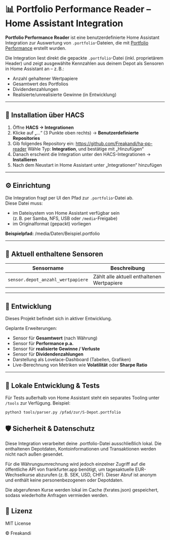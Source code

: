 # 📊 Portfolio Performance Reader – Home Assistant Integration

**Portfolio Performance Reader** ist eine benutzerdefinierte Home Assistant Integration zur Auswertung von `.portfolio`-Dateien, die mit [Portfolio Performance](https://www.portfolio-performance.info/) erstellt wurden.

Die Integration liest direkt die gepackte `.portfolio`-Datei (inkl. proprietärem Header) und zeigt ausgewählte Kennzahlen aus deinem Depot als Sensoren in Home Assistant an – z. B.:

- Anzahl gehaltener Wertpapiere
- Gesamtwert des Portfolios
- Dividendenzahlungen
- Realisierte/unrealisierte Gewinne (in Entwicklung)

---

## 🚀 Installation über HACS

1. Öffne **HACS → Integrationen**
2. Klicke auf „…“ (3 Punkte oben rechts) → **Benutzerdefinierte Repositories**
3. Gib folgendes Repository ein: https://github.com/Freakandi/ha-pp-reader
Wähle Typ: **Integration**, und bestätige mit „Hinzufügen“
4. Danach erscheint die Integration unter den HACS-Integrationen → **Installieren**
5. Nach dem Neustart in Home Assistant unter „Integrationen“ hinzufügen

---

## ⚙️ Einrichtung

Die Integration fragt per UI den Pfad zur `.portfolio`-Datei ab.  
Diese Datei muss:

- im Dateisystem von Home Assistant verfügbar sein  
(z. B. per Samba, NFS, USB oder `/media`-Freigabe)
- im Originalformat (gepackt) vorliegen

**Beispielpfad:**
/media/Daten/Beispiel.portfolio

---

## 🧩 Aktuell enthaltene Sensoren

| Sensorname                      | Beschreibung                          |
|----------------------------------|----------------------------------------|
| `sensor.depot_anzahl_wertpapiere` | Zählt alle aktuell enthaltenen Wertpapiere |

---

## 🔧 Entwicklung

Dieses Projekt befindet sich in aktiver Entwicklung.

Geplante Erweiterungen:

- Sensor für **Gesamtwert** (nach Währung)
- Sensor für **Performance p.a.**
- Sensor für **realisierte Gewinne / Verluste**
- Sensor für **Dividendenzahlungen**
- Darstellung als Lovelace-Dashboard (Tabellen, Grafiken)
- Live-Berechnung von Metriken wie **Volatilität** oder **Sharpe Ratio**

---

## 🧪 Lokale Entwicklung & Tests

Für Tests außerhalb von Home Assistant steht ein separates Tooling unter `/tools` zur Verfügung.
Beispiel:

```bash
python3 tools/parser.py /pfad/zur/S-Depot.portfolio
```

## 🛡️  Sicherheit & Datenschutz

Diese Integration verarbeitet deine .portfolio-Datei ausschließlich lokal.
Die enthaltenen Depotdaten, Kontoinformationen und Transaktionen werden nicht nach außen gesendet.

Für die Währungsumrechnung wird jedoch einzelner Zugriff auf die öffentliche API von frankfurter.app benötigt, um tagesaktuelle EUR-Wechselkurse abzurufen (z. B. SEK, USD, CHF).
Dieser Abruf ist anonym und enthält keine personenbezogenen oder Depotdaten.

Die abgerufenen Kurse werden lokal im Cache (fxrates.json) gespeichert, sodass wiederholte Anfragen vermieden werden.

## 📜 Lizenz

MIT License

© Freakandi
